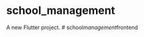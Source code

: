 # school_management

A new Flutter project.
#   s c h o o l _ m a n a g e m e n t _ f r o n t e n d  
 